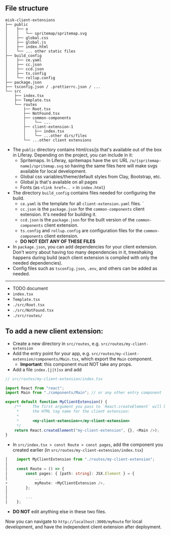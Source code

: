 ## File structure

```
misk-client-extensions
├── public
│    ├── o
│    │   └── spritemap/spritemap.svg
│    ├── global.css
│    ├── global.js
│    ├── index.html
│    └── ... other static files
├── build_config
│    ├── ce.yaml
│    ├── cc.json
│    ├── ccd.json
│    ├── ts.config
│    └── rollup.config
├── package.json
├── tsconfig.json / .prettierrc.json / ...
└── src
    ├── index.tsx
    ├── Template.tsx
    └── routes
        ├── Root.tsx
        ├── NotFound.tsx
        ├── common-components
        │    └── ...
        ├── client-extension-1
        │    ├── index.tsx
        │    └── ...other dirs/files
        └── ...other client extensions
```

-   The `public` directory contains html/css/js that's available out of the box in Liferay. Depending on the project, you can include in it:
    -   Spritemaps. In Liferay, spritemaps have the src URL `/o/{spritemap-name}/spritemap.svg` so having the same files here will make svgs available for local development.
    -   Global css variables/theme/default styles from Clay, Bootstrap, etc.
    -   Global js that's available on all pages
    -   Fonts (as `<link href=.. >` in `index.html`)
-   The directory `build_config` contains files needed for configuring the build.
    -   `ce.yaml` is the template for all `client-extension.yaml` files. `
    -   `cc.json` is the `package.json` for the `common-components` client extension. It's needed for building it.
    -   `ccd.json` is the `package.json` for the built version of the `common-components` client extension.
    -   `ts.config` and `rollup.config` are configuration files for the `common-components` client extension.
    -   **DO NOT EDIT ANY OF THESE FILES**
-   In `package.json`, you can add dependencies for your client extension. Don't worry about having too many dependencies in it, treeshaking happens during build (each client extension is compiled with only the needed dependencies).
-   Config files such as `tsconfig.json`, `.env`, and others can be added as needed.

---

-   TODO document
-   `index.tsx`
-   `Template.tsx`
-   `./src/Root.tsx`
-   `./src/NotFound.tsx`
-   `./src/routes/`

## To add a new client extension:

-   Create a new directory in `src/routes`, e.g. `src/routes/my-client-extension`
-   Add the entry point for your app, e.g. `src/routes/my-client-extension/components/Main.tsx`, which export the `Main` component.
    -   **Important**: this component must NOT take any props.
-   Add a file `index.[j|t]sx` and add

```ts
// src/routes/my-client-extension/index.tsx

import React from "react";
import Main from "./components/Main"; // or any other entry component

export default function MyClientExtension() {
	/**     The first argument you pass to `React.createElement` will be
	 *      the HTML tag name for the client extension:
	 *
	 *      <my-client-extension></my-client-extension>
	 */
	return React.createElement("my-client-extension", {}, <Main />);
}
```

-   In `src/index.tsx > const Route > const pages`, add the component you created earlier (in `src/routes/my-client-extension/index.tsx`)

```ts
│    import MyClientExtension from "./routes/my-client-extension";
│
│    const Route = () => {
│        const pages: { [path: string]: JSX.Element } = {
│            ...
+            myRoute: <MyClientExtension />,
│        };
│
│        ...
│    };
```

-   **DO NOT** edit anything else in these two files.

Now you can navigate to `http://localhost:3000/myRoute` for local development, and have the independent client extension after deployment.
